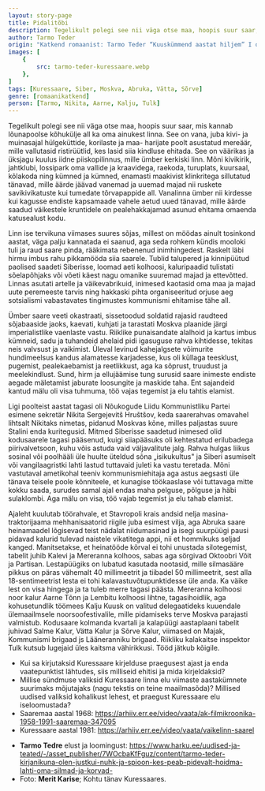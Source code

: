 ```yaml
---
layout: story-page
title: Pidalitõbi
description: Tegelikult polegi see nii väga otse maa, hoopis suur saar, mis kannab lõunapoolse kõhukülje all ka oma ainukest linna.
author: Tarmo Teder
origin: "Katkend romaanist: Tarmo Teder “Kuuskümmend aastat hiljem” I osa (lk 11-13), EKSA, 2017"
images: [
    {
        src: tarmo-teder-kuressaare.webp
    },
]
tags: [Kuressaare, Siber, Moskva, Abruka, Vätta, Sõrve]
genre: [romaanikatkend]
person: [Tarmo, Nikita, Aarne, Kalju, Tulk]
---
```



<!-- # {{$doc.title}} -->

Tegelikult polegi see nii väga otse maa, hoopis suur saar, mis kannab lõunapoolse kõhukülje all ka oma ainukest linna. See on vana, juba kivi- ja muinasajal hülgeküttide, korilaste ja maa- harijate poolt asustatud mereäär, mille vallutasid ristirüütlid, kes lasid siia kindluse ehitada. See on väärikas ja üksjagu kuulus iidne piiskopilinnus, mille ümber kerkiski linn. Mõni kivikirik, jahtklubi, lossipark oma vallide ja kraavidega, raekoda, turuplats, kuursaal, kõlakoda ning kümned ja kümned, enamasti maakivist klinkritega sillutatud tänavad, mille äärde jäävad vanemad ja uuemad majad nii ruskete savikivikatuste kui tumedate tõrvapappide all. Vanalinna ümber nii kirdesse kui kagusse endiste kapsamaade vahele aetud uued tänavad, mille äärde saadud väikestele kruntidele on pealehakkajamad asunud ehitama omaenda katusealust kodu.

Linn ise tervikuna viimases suures sõjas, millest on möödas ainult tosinkond aastat, väga palju kannatada ei saanud, aga seda rohkem kündis mooloki tuli ja raud saare pinda, rääkimata rebenenud inimhingedest. Raskelt läbi hirmu imbus rahu pikkamööda siia saarele. Tublid talupered ja kinnipüütud paolised saadeti Siberisse, loomad aeti kolhoosi, kaluripaadid tulistati sõelapõhjaks või võeti käest nagu omanike suuremad majad ja ettevõtted. Linnas asutati artelle ja väikevabrikuid, inimesed kaotasid oma maa ja majad uute peremeeste tarvis ning hakkaski pihta organiseeritud orjuse aeg sotsialismi vabastavates tingimustes kommunismi ehitamise tähe all.

Ümber saare veeti okastraati, sissetoodud soldatid rajasid raudteed sõjabaaside jaoks, kaevati, kuhjati ja tarastati Moskva plaanide järgi imperialistlike vaenlaste vastu. Riiklike punaisandate alalhoid ja kartus imbus kümneid, sadu ja tuhandeid ahelaid pidi igasuguse rahva kihtidesse, tekitas neis valvsust ja vaikimist. Üleval levinud kahejalgsete võimurite hundimeelsus kandus alamatesse karjadesse, kus oli küllaga teesklust, pugemist, pealekaebamist ja reetlikkust, aga ka sõprust, truudust ja meelekindlust. Sund, hirm ja ellujäämise tung surusid saare inimeste endiste aegade mäletamist jaburate loosungite ja maskide taha. Ent sajandeid kantud mälu oli visa tuhmuma, töö vajas tegemist ja elu tahtis elamist.

Ligi poolteist aastat tagasi oli Nõukogude Liidu Kommunistliku Partei esimene sekretär Nikita Sergejevitš Hruštšov, keda saarerahvas omavahel lihtsalt Nikitaks nimetas, pidanud Moskvas kõne, milles paljastas suure Stalini enda kuritegusid. Mitmed Siberisse saadetud inimesed olid kodusaarele tagasi pääsenud, kuigi siiapääsuks oli kehtestatud erilubadega piirivalvetsoon, kuhu võis astuda vaid väljavalitute jalg. Rahva hulgas liikus sosinal või poolhääli üle huulte üteldud sõna „isikukultus" ja Siberi asumiselt või vangilaagristki lahti lastud tuttavaid juleti ka vastu teretada. Mõni vastutaval ametikohal teeniv kommunismiehitaja aga astus aegsasti üle tänava teisele poole kõnniteele, et kunagise töökaaslase või tuttavaga mitte kokku saada, surudes samal ajal endas maha pelguse, põlguse ja häbi sulaklombi. Aga mälu on visa, töö vajab tegemist ja elu tahab elamist.

Ajaleht kuulutab töörahvale, et Stavropoli krais andsid nelja masina-traktorijaama mehhanisaatorid riigile juba esimest vilja, aga Abruka saare heinamaadel lõgisevad teist nädalat niidumasinad ja isegi suurpüügi pausi pidavad kalurid tulevad naistele vikatitega appi, nii et hommikuks seljad kanged. Manitsetakse, et heinatööde kõrval ei tohi unustada silotegemist, tabelit juhib Kalevi ja Mereranna kolhoos, sabas aga sörgivad Oktoobri Võit ja Partisan. Lestapüügiks on lubatud kasutada nootasid, mille silmasääre pikkus on päras vähemalt 40 millimeetrit ja tiibadel 50 millimeetrit, sest alla 18-sentimeetrist lesta ei tohi kalavastuvõtupunktidesse üle anda. Ka väike lest on visa hingega ja ta tuleb merre tagasi päästa. Mereranna kolhoosi noor kalur Aarne Tõnn ja Lembitu kolhoosi lihtne, tagasihoidlik, aga kohusetundlik töömees Kalju Kuusk on valitud delegaatideks kuuendale ülemaailmsele noorsoofestivalile, mille pidamiseks terve Moskva parajasti valmistub. Kodusaare kolmanda kvartali ja kalapüügi aastaplaani tabelit juhivad Salme Kalur, Vätta Kalur ja Sõrve Kalur, viimased on Majak, Kommunismi brigaad js Lääneranniku brigaad. Riikliku kalakaitse inspektor Tulk kutsub lugejaid üles kaitsma vähirikkusi. Tööd jätkub kõigile.




<story-author :author="author" :origin="origin"></story-author>

<!-- <story-dictionary :terms="dictionary"></story-dictionary> -->



<details-wrapper summary="Mis mõtted tekkisid?">

- Kui sa kirjutaksid Kuressaare kirjelduse praegusest ajast ja enda vaatepunktist lähtudes, siis milliseid ehitisi ja mida kirjeldaksid?
- Millise sündmuse valiksid Kuressaare linna elu viimaste aastakümnete suurimaks mõjutajaks (nagu tekstis on teine maailmasõda)? Millised uudised valiksid kohalikust lehest, et praegust Kuressaare elu iseloomustada?
- Saaremaa aastal 1968: https://arhiiv.err.ee/video/vaata/ak-filmikroonika-1958-1991-saaremaa-347095
- Kuressaare aastal 1981: https://arhiiv.err.ee/video/vaata/vaikelinn-saarel

</details-wrapper>


<details-wrapper summary="Allikad" class="text-sm" icon="icon-park-outline:document-folder">

- **Tarmo Tedre** elust ja loomingust: https://www.harku.ee/uudised-ja-teated/-/asset_publisher/7WOcbaKfFguz/content/tarmo-teder-kirjanikuna-olen-justkui-nuhk-ja-spioon-kes-peab-pidevalt-hoidma-lahti-oma-silmad-ja-korvad-
- Foto: **Merit Karise**; Kohtu tänav Kuressaares.

</details-wrapper>

